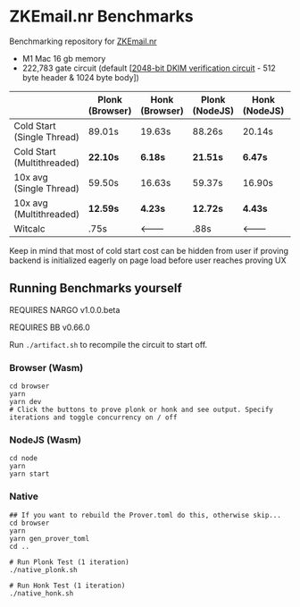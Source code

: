 # ZKEmail.nr Benchmarks
Benchmarking repository for [ZKEmail.nr](https://github.com/zkemail/zkemail.nr)


 * M1 Mac 16 gb memory
 * 222,783 gate circuit (default [[2048-bit DKIM verification circuit](https://github.com/zkemail/zkemail.nr/blob/main/examples/verify_email_2048_bit_dkim/src/main.nr) - 512 byte header & 1024 byte body])

|            | Plonk (Browser) | Honk (Browser) | Plonk (NodeJS) | Honk (NodeJS) | Plonk (Native) | Honk (Native) |
|------------|-----------------|----------------|----------------|---------------|----------------|---------------|
| Cold Start (Single Thread) | 89.01s          | 19.63s         | 88.26s         | 20.14s         |  N/A           | N/A           |
| Cold Start (Multithreaded) | **22.10s**          | **6.18s**         | **21.51s**         | **6.47s**         |  N/A           | N/A           |
| 10x avg (Single Thread)    | 59.50s          | 16.63s          | 59.37s         | 16.90s         | **6.81s**          | **2.51s**         |
| 10x avg (Multithreaded)    | **12.59s**          | **4.23s**          | **12.72s**         | **4.43s**         | N/A          | N/A        |
| Witcalc    | .75s           |  <---          | .88s          |  <---         | .90s          | <---          |  

Keep in mind that most of cold start cost can be hidden from user if proving backend is initialized eagerly on page load before user reaches proving UX

## Running Benchmarks yourself

REQUIRES NARGO v1.0.0.beta

REQUIRES BB v0.66.0

Run `./artifact.sh` to recompile the circuit to start off.

### Browser (Wasm)
```console
cd browser
yarn
yarn dev
# Click the buttons to prove plonk or honk and see output. Specify iterations and toggle concurrency on / off
```

### NodeJS (Wasm)
```console
cd node
yarn
yarn start
```

### Native
```console
## If you want to rebuild the Prover.toml do this, otherwise skip...
cd browser
yarn
yarn gen_prover_toml
cd ..

# Run Plonk Test (1 iteration)
./native_plonk.sh

# Run Honk Test (1 iteration)
./native_honk.sh
```
